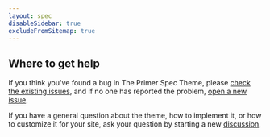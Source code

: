 ```yaml
---
layout: spec
disableSidebar: true
excludeFromSitemap: true
---
```


## Where to get help

If you think you've found a bug in The Primer Spec Theme, please [check the existing issues](https://github.com/eecs485staff/primer-spec/issues), and if no one has reported the problem, [open a new issue](https://github.com/eecs485staff/primer-spec/issues/new).

If you have a general question about the theme, how to implement it, or how to customize it for your site, ask your question by starting a new [discussion](https://github.com/eecs485staff/primer-spec/discussions/categories/q-a).